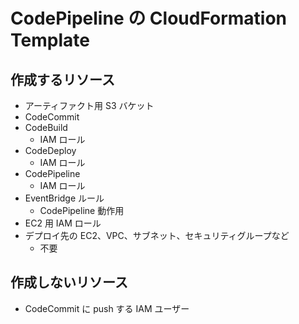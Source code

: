 # CodePipeline の CloudFormation Template

## 作成するリソース

- アーティファクト用 S3 バケット
- CodeCommit
- CodeBuild
  - IAM ロール
- CodeDeploy
  - IAM ロール
- CodePipeline
  - IAM ロール
- EventBridge ルール
  - CodePipeline 動作用
- EC2 用 IAM ロール
- デプロイ先の EC2、VPC、サブネット、セキュリティグループなど
  - 不要

## 作成しないリソース

- CodeCommit に push する IAM ユーザー
